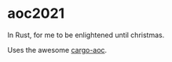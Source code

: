 # aoc2021

In Rust, for me to be enlightened until christmas.

Uses the awesome [cargo-aoc](https://github.com/gobanos/cargo-aoc).